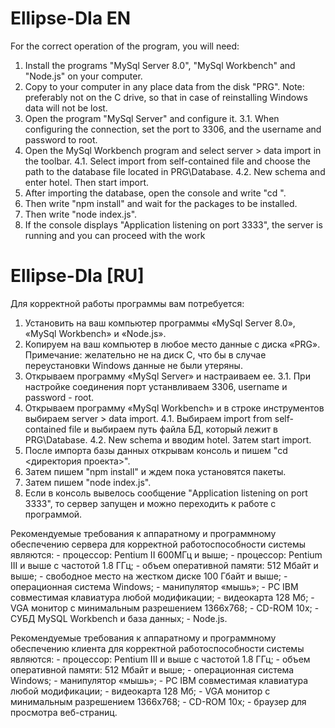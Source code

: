 # Ellipse-DIa EN
For the correct operation of the program, you will need:
1. Install the programs "MySql Server 8.0", "MySql Workbench" and "Node.js" on your computer.
2. Copy to your computer in any place data from the disk "PRG". Note: preferably not on the C drive, so that in case of reinstalling Windows data will not be lost.
3. Open the program "MySql Server" and configure it.
	3.1. When configuring the connection, set the port to 3306, and the username and password to root.
4. Open the MySql Workbench program and select server > data import in the toolbar. 
	4.1. Select import from self-contained file and choose the path to the database file located in PRG\Database.
	4.2. New schema and enter hotel. Then start import.
5. After importing the database, open the console and write "cd <project directory>".
6. Then write "npm install" and wait for the packages to be installed.
7. Then write "node index.js".
8. If the console displays "Application listening on port 3333", the server is running and you can proceed with the work

# Ellipse-DIa [RU]
Для корректной работы программы вам потребуется:

1. Установить на ваш компьютер программы «MySql Server 8.0», «MySql Workbench» и «Node.js».
2. Копируем на ваш компьютер в любое место данные с диска «PRG». Примечание: желательно не на диск C, что бы в случае переустановки Windows данные не были утеряны.
3. Открываем программу «MySql Server» и настраиваем ее.
	3.1. При настройке соединения порт устанвливаем 3306, username и password - root.
4. Открываем программу «MySql Workbench» и в строке инструментов выбираем server > data import. 
	4.1. Выбираем import from self-contained file и выбираем путь файла БД, который лежит в PRG\Database.
	4.2. New schema и вводим hotel. Затем start import.
5. После импорта базы данных открывам консоль и пишем "cd <директория проекта>".
6. Затем пишем "npm install" и ждем пока установятся пакеты.
7. Затем пишем "node index.js".
8. Если в консоль вывелось сообщение "Application listening on port 3333", то сервер запущен и можно переходить к работе с программой.

Рекомендуемые требования к аппаратному и программному обеспечению сервера для корректной работоспособности системы являются:
    	- процессор: Pentium II 600МГц и выше;
    	- процессор: Pentium III и выше с частотой 1.8 ГГц;
    	- объем оперативной памяти: 512 Мбайт и выше;
    	- свободное место на жестком диске 100 Гбайт и выше;
    	- операционная система Windows;
    	- манипулятор «мышь»;
    	- PC IBM совместимая клавиатура любой модификации;
    	- видеокарта 128 Мб;
    	- VGA монитор с минимальным разрешением 1366x768;
    	- CD-ROM 10х;
    	- СУБД MySQL Workbench и база данных;
    	- Node.js.
    	
Рекомендуемые требования к аппаратному и программному обеспечению клиента для корректной работоспособности системы являются:
    	- процессор: Pentium III и выше с частотой 1.8 ГГц;
    	- объем оперативной памяти: 512 Мбайт и выше;
    	- операционная система Windows;
    	- манипулятор «мышь»;
    	- PC IBM совместимая клавиатура любой модификации;
    	- видеокарта 128 Мб;
    	- VGA монитор с минимальным разрешением 1366x768;
    	- CD-ROM 10х;
    	- браузер для просмотра веб-страниц.